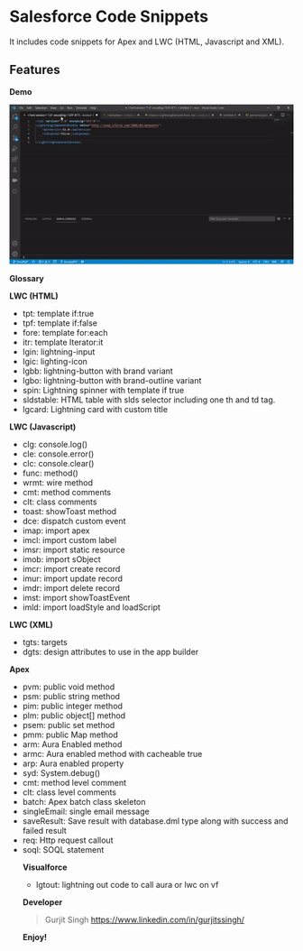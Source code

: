 # Salesforce Code Snippets

It includes code snippets for Apex and LWC (HTML, Javascript and XML).

## Features

**Demo**

<img src="./demo.gif">

**Glossary**




**LWC (HTML)**
<ul>
    <li> tpt: template if:true </li>
    <li> tpf: template if:false </li>
    <li> fore: template for:each </li>
    <li> itr: template Iterator:it </li>
    <li> lgin: lightning-input </li>
    <li> lgic: lighting-icon </li>
    <li> lgbb: lightning-button with brand variant </li>
    <li> lgbo: lightning-button with brand-outline variant </li>
    <li> spin: Lightning spinner with template if true</li>
    <li> sldstable: HTML table with slds selector including one th and td tag.</li>
    <li> lgcard: Lightning card with custom title</li>
    </ul>

**LWC (Javascript)**

<ul>
    <li> clg: console.log() </li>
    <li> cle: console.error() </li>
    <li> clc: console.clear() </li>
    <li> func: method() </li>
    <li> wrmt: wire method </li>
    <li> cmt: method comments </li>
    <li> clt: class comments </li>
    <li> toast: showToast method</li>
    <li> dce: dispatch custom event</li>
    <li> imap: import apex </li>
    <li> imcl: import custom label </li>
    <li> imsr: import static resource </li>
    <li> imob: import sObject </li>
    <li> imcr: import create record</li>
    <li> imur: import update record</li>
    <li> imdr: import delete record</li>
    <li> imst: import showToastEvent</li>
    <li> imld: import loadStyle and loadScript </li>
    
</ul>
    
**LWC (XML)**

<ul>
<li> tgts: targets</li>
<li> dgts: design attributes to use in the app builder</li>
</ul>

**Apex**
<ul>
 <li> pvm: public void method </li>
 <li> psm: public string method </li>
 <li> pim: public integer method </li>
 <li> plm: public object[] method </li>
 <li> psem: public set<object> method </li>
 <li> pmm: public Map<string, object> method </li>
 <li> arm: Aura Enabled method </li>
 <li> armc: Aura enabled method with cacheable true </li>
 <li> arp: Aura enabled property</li>
 <li> syd: System.debug()</li>
 <li> cmt: method level comment </li>
 <li> clt: class level comments </li>
 <li> batch: Apex batch class skeleton</li>
 <li> singleEmail: single email message</li>
 <li> saveResult: Save result with database.dml type along with success and failed result</li>
 <li> req: Http request callout</li>
 <li> soql: SOQL statement</li>
</ul>

**Visualforce**
<ul>
    <li> lgtout: lightning out code to call aura or lwc on vf</li>
</ul>


**Developer**
> Gurjit Singh https://www.linkedin.com/in/gurjitssingh/   


**Enjoy!**
